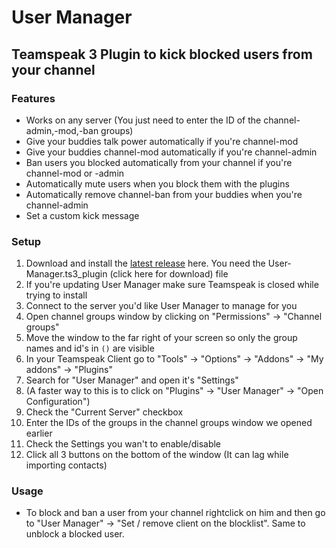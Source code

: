 # User Manager

## Teamspeak 3 Plugin to kick blocked users from your channel

### Features
- Works on any server (You just need to enter the ID of the channel-admin,-mod,-ban groups)
- Give your buddies talk power automatically if you're channel-mod
- Give your buddies channel-mod automatically if you're channel-admin
- Ban users you blocked automatically from your channel if you're channel-mod or -admin
- Automatically mute users when you block them with the plugins
- Automatically remove channel-ban from your buddies when you're channel-admin
- Set a custom kick message

### Setup
1. Download and install the [latest release](https://github.com/alex720/user-manager/releases/latest) here. You need the User-Manager.ts3_plugin (click here for download) file
2. If you're updating User Manager make sure Teamspeak is closed while trying to install
3. Connect to the server you'd like User Manager to manage for you
4. Open channel groups window by clicking on "Permissions" -> "Channel groups"
5. Move the window to the far right of your screen so only the group names and id's in `()` are visible
6. In your Teamspeak Client go to "Tools" -> "Options" -> "Addons" -> "My addons" -> "Plugins"
7. Search for "User Manager" and open it's "Settings"
8. (A faster way to this is to click on "Plugins" -> "User Manager" -> "Open Configuration")
9. Check the "Current Server" checkbox
10. Enter the IDs of the groups in the channel groups window we opened earlier
11. Check the Settings you wan't to enable/disable
12. Click all 3 buttons on the bottom of the window (It can lag while importing contacts)

### Usage
- To block and ban a user from your channel rightclick on him and then go to "User Manager" -> "Set / remove client on the blocklist". Same to unblock a blocked user.
